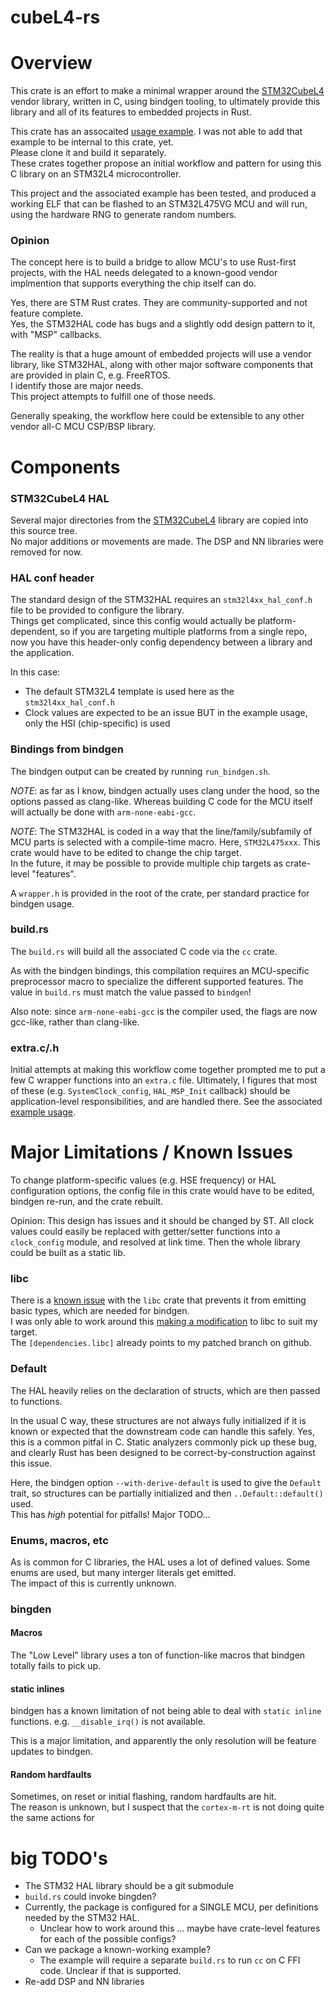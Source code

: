 # cubeL4-rs

# Overview

This crate is an effort to make a minimal wrapper around the [STM32CubeL4]() vendor library, written in C, using
bindgen tooling, to ultimately provide this library and all of its features to embedded projects in Rust.

This crate has an assocaited [usage example](). I was not able to add that example to be internal to this crate, yet.  
Please clone it and build it separately.  
These crates together propose an initial workflow and pattern for using this C library on an STM32L4 microcontroller.

This project and the associated example has been tested, and produced a working ELF that can be flashed to an
STM32L475VG MCU and will run, using the hardware RNG to generate random numbers.

### Opinion

The concept here is to build a bridge to allow MCU's to use Rust-first projects, with the HAL needs delegated to a
known-good vendor implmention that supports everything the chip itself can do.

Yes, there are STM Rust crates. They are community-supported and not feature complete.  
Yes, the STM32HAL code has bugs and a slightly odd design pattern to it, with "MSP" callbacks.

The reality is that a huge amount of embedded projects will use a vendor library, like STM32HAL, along with other
major software components that are provided in plain C, e.g. FreeRTOS.  
I identify those are major needs.  
This project attempts to fulfill one of those needs.

Generally speaking, the workflow here could be extensible to any other vendor all-C MCU CSP/BSP library.

# Components

### STM32CubeL4 HAL

Several major directories from the [STM32CubeL4]() library are copied into this source tree.  
No major additions or movements are made. The DSP and NN libraries were removed for now.

### HAL conf header

The standard design of the STM32HAL requires an `stm32l4xx_hal_conf.h` file to be provided to configure the library.  
Things get complicated, since this config would actually be platform-dependent, so if you are targeting multiple
platforms from a single repo, now you have this header-only config dependency between a library and the application.

In this case:
- The default STM32L4 template is used here as the `stm32l4xx_hal_conf.h`
- Clock values are expected to be an issue BUT in the example usage, only the HSI (chip-specific) is used

### Bindings from bindgen

The bindgen output can be created by running `run_bindgen.sh`.  

*NOTE*: as far as I know, bindgen actually uses clang under the hood, so the options passed as clang-like. Whereas
building C code for the MCU itself will actually be done with `arm-none-eabi-gcc`.  

*NOTE*: The STM32HAL is coded in a way that the line/family/subfamily of MCU parts is selected with a compile-time
macro. Here, `STM32L475xxx`. This crate would have to be edited to change the chip target.  
In the future, it may be possible to provide multiple chip targets as crate-level "features".

A `wrapper.h` is provided in the root of the crate, per standard practice for bindgen usage.

### build.rs

The `build.rs` will build all the associated C code via the `cc` crate.

As with the bindgen bindings, this compilation requires an MCU-specific preprocessor macro to specialize the different 
supported features. The value in `build.rs` must match the value passed to `bindgen`!

Also note: since `arm-none-eabi-gcc` is the compiler used, the flags are now gcc-like, rather than clang-like.

### extra.c/.h

Initial attempts at making this workflow come together prompted me to put a few C wrapper functions into an `extra.c`
file. Ultimately, I figures that most of these (e.g. `SystemClock_config`, `HAL_MSP_Init` callback) should be
application-level responsibilities, and are handled there. See the associated [example usage]().

# Major Limitations / Known Issues

To change platform-specific values (e.g. HSE frequency) or HAL configuration options, the config file in this crate
would have to be edited, bindgen re-run, and the crate rebuilt.

Opinion: This design has issues and it should be changed by ST. All clock values could easily be replaced with 
getter/setter functions into a `clock_config` module, and resolved at link time. Then the whole library could be 
built as a static lib.

### libc

There is a [known issue]() with the `libc` crate that prevents it from emitting basic types, which are needed 
for bindgen.  
I was only able to work around this [making a modification]() to libc to suit my target.  
The `[dependencies.libc]` already points to my patched branch on github.

### Default

The HAL heavily relies on the declaration of structs, which are then passed to functions.

In the usual C way, these structures are not always fully initialized if it is known or expected that the downstream
code can handle this safely. Yes, this is a common pitfal in C. Static analyzers commonly pick up these bug, and clearly Rust has been designed
to be correct-by-construction against this issue.

Here, the bindgen option `--with-derive-default` is used to give the `Default` trait, so structures can be partially 
initialized and then `..Default::default()` used.  
This has *high* potential for pitfalls! Major TODO...

### Enums, macros, etc

As is common for C libraries, the HAL uses a lot of defined values. Some enums are used, but many interger literals 
get emitted.  
The impact of this is currently unknown.

### bingden

#### Macros

The "Low Level" library uses a ton of function-like macros that bindgen totally fails to pick up.

#### static inlines

bindgen has a known limitation of not being able to deal with `static inline` functions.
e.g. `__disable_irq()` is not available.

This is a major limitation, and apparently the only resolution will be feature updates to bindgen.

#### Random hardfaults

Sometimes, on reset or initial flashing, random hardfaults are hit.  
The reason is unknown, but I suspect that the `cortex-m-rt` is not doing quite the same actions for 

# big TODO's

- The STM32 HAL library should be a git submodule
- `build.rs` could invoke bingden?
- Currently, the package is configured for a SINGLE MCU, per definitions needed by the STM32 HAL.
  - Unclear how to work around this ... maybe have crate-level features for each of the possible configs?
- Can we package a known-working example?
  - The example will require a separate `build.rs` to run `cc` on C FFI code. Unclear if that is supported.
- Re-add DSP and NN libraries
